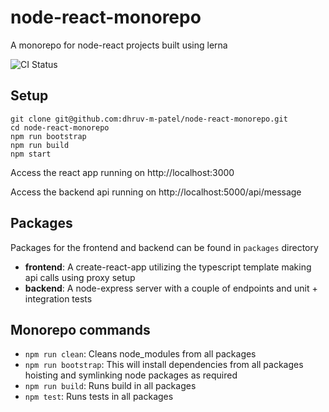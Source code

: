 # node-react-monorepo

A monorepo for node-react projects built using lerna

![CI Status](https://github.com/dhruv-m-patel/node-react-monorepo/workflows/build/badge.svg)

## Setup

```
git clone git@github.com:dhruv-m-patel/node-react-monorepo.git
cd node-react-monorepo
npm run bootstrap
npm run build
npm start
```

Access the react app running on http://localhost:3000

Access the backend api running on http://localhost:5000/api/message

## Packages

Packages for the frontend and backend can be found in `packages` directory

- **frontend**: A create-react-app utilizing the typescript template making api calls using proxy setup
- **backend**: A node-express server with a couple of endpoints and unit + integration tests

## Monorepo commands

- `npm run clean`: Cleans node_modules from all packages
- `npm run bootstrap`: This will install dependencies from all packages hoisting and symlinking node packages as required
- `npm run build`: Runs build in all packages
- `npm test`: Runs tests in all packages
